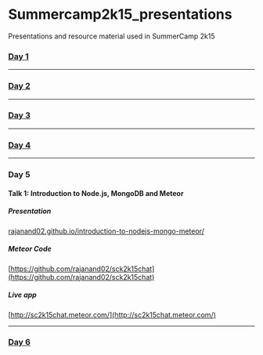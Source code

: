 # Summercamp2k15_presentations
Presentations and resource material used in SummerCamp 2k15

### [Day 1](Day1/README.md)

----

### [Day 2](Day2/README.md)

----

### [Day 3](Day3/README.md)

----

### [Day 4](Day4/README.md)

----

### Day 5

#### Talk 1: Introduction to Node.js, MongoDB and Meteor

##### Presentation

[rajanand02.github.io/introduction-to-nodejs-mongo-meteor/](rajanand02.github.io/introduction-to-nodejs-mongo-meteor/)

##### Meteor Code

[https://github.com/rajanand02/sck2k15chat](https://github.com/rajanand02/sck2k15chat)

##### Live app

[http://sc2k15chat.meteor.com/](http://sc2k15chat.meteor.com/)

----

### [Day 6](Day6/README.md)
